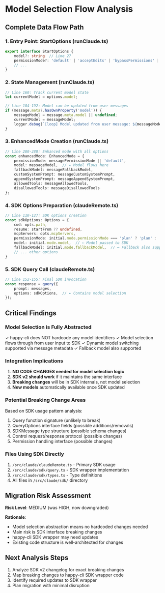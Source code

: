 # Model Selection Flow Analysis

## Complete Data Flow Path

### 1. Entry Point: StartOptions (runClaude.ts)
```typescript
export interface StartOptions {
    model?: string  // Line 27
    permissionMode?: 'default' | 'acceptEdits' | 'bypassPermissions' | 'plan'
    // ...
}
```

### 2. State Management (runClaude.ts)
```typescript
// Line 160: Track current model state
let currentModel = options.model;

// Line 184-192: Model can be updated from user messages
if (message.meta?.hasOwnProperty('model')) {
    messageModel = message.meta.model || undefined;
    currentModel = messageModel;
    logger.debug(`[loop] Model updated from user message: ${messageModel || 'reset to default'}`);
}
```

### 3. EnhancedMode Creation (runClaude.ts)
```typescript
// Line 280-288: Enhanced mode with all options
const enhancedMode: EnhancedMode = {
    permissionMode: messagePermissionMode || 'default',
    model: messageModel,  // ← Model flows here
    fallbackModel: messageFallbackModel,
    customSystemPrompt: messageCustomSystemPrompt,
    appendSystemPrompt: messageAppendSystemPrompt,
    allowedTools: messageAllowedTools,
    disallowedTools: messageDisallowedTools
};
```

### 4. SDK Options Preparation (claudeRemote.ts)
```typescript
// Line 110-127: SDK options creation
const sdkOptions: Options = {
    cwd: opts.path,
    resume: startFrom ?? undefined,
    mcpServers: opts.mcpServers,
    permissionMode: initial.mode.permissionMode === 'plan' ? 'plan' : 'default',
    model: initial.mode.model,  // ← Model passed to SDK
    fallbackModel: initial.mode.fallbackModel,  // ← Fallback also supported
    // ... other options
}
```

### 5. SDK Query Call (claudeRemote.ts)
```typescript
// Line 152-155: Final SDK invocation
const response = query({
    prompt: messages,
    options: sdkOptions,  // ← Contains model selection
});
```

## Critical Findings

### Model Selection is Fully Abstracted
✓ happy-cli does NOT hardcode any model identifiers
✓ Model selection flows through from user input to SDK
✓ Dynamic model switching supported via message metadata
✓ Fallback model also supported

### Integration Implications
1. **NO CODE CHANGES needed for model selection logic**
2. **SDK v2 should work** if it maintains the same interface
3. **Breaking changes** will be in SDK internals, not model selection
4. **New models** automatically available once SDK updated

### Potential Breaking Change Areas
Based on SDK usage pattern analysis:
1. Query function signature (unlikely to break)
2. QueryOptions interface fields (possible additions/removals)
3. SDKMessage type structure (possible schema changes)
4. Control request/response protocol (possible changes)
5. Permission handling interface (possible changes)

### Files Using SDK Directly
1. `/src/claude/claudeRemote.ts` - Primary SDK usage
2. `/src/claude/sdk/query.ts` - SDK wrapper implementation  
3. `/src/claude/sdk/types.ts` - Type definitions
4. All files in `/src/claude/sdk/` directory

## Migration Risk Assessment
**Risk Level**: MEDIUM (was HIGH, now downgraded)

**Rationale**:
- Model selection abstraction means no hardcoded changes needed
- Main risk is SDK interface breaking changes
- happy-cli SDK wrapper may need updates
- Existing code structure is well-architected for changes

## Next Analysis Steps
1. Analyze SDK v2 changelog for exact breaking changes
2. Map breaking changes to happy-cli SDK wrapper code
3. Identify required updates to SDK wrapper
4. Plan migration with minimal disruption